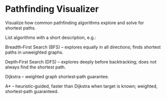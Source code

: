 # Pathfinding Visualizer  
Visualize how common pathfinding algorithms explore and solve for shortest paths.

List algorithms with a short description, e.g.:

Breadth‑First Search (BFS) – explores equally in all directions; finds shortest paths in unweighted graphs.

Depth‑First Search (DFS) – explores deeply before backtracking; does not always find the shortest path.

Dijkstra – weighted graph shortest‑path guarantee.

A* – heuristic‑guided, faster than Dijkstra when target is known; weighted, shortest‑path guaranteed.

